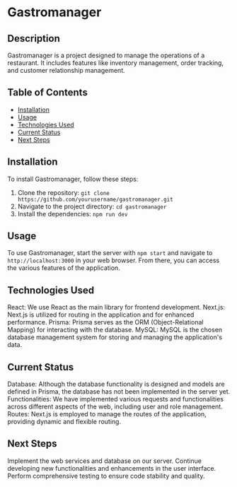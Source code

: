 # Gastromanager

## Description

Gastromanager is a project designed to manage the operations of a restaurant. It includes features like inventory management, order tracking, and customer relationship management.

## Table of Contents

- [Installation](#installation)
- [Usage](#usage)
- [Technologies Used](#technologies_used)
- [Current Status](#current_status)
- [Next Steps](#next-steps)

## Installation

To install Gastromanager, follow these steps:

1. Clone the repository: `git clone https://github.com/yourusername/gastromanager.git`
2. Navigate to the project directory: `cd gastromanager`
3. Install the dependencies: `npm run dev`

## Usage

To use Gastromanager, start the server with `npm start` and navigate to `http://localhost:3000` in your web browser. From there, you can access the various features of the application.

## Technologies Used

React: We use React as the main library for frontend development.
Next.js: Next.js is utilized for routing in the application and for enhanced performance.
Prisma: Prisma serves as the ORM (Object-Relational Mapping) for interacting with the database.
MySQL: MySQL is the chosen database management system for storing and managing the application's data.

## Current Status

Database: Although the database functionality is designed and models are defined in Prisma, the database has not been implemented in the server yet.
Functionalities: We have implemented various requests and functionalities across different aspects of the web, including user and role management.
Routes: Next.js is employed to manage the routes of the application, providing dynamic and flexible routing.

## Next Steps

Implement the web services and database on our server.
Continue developing new functionalities and enhancements in the user interface.
Perform comprehensive testing to ensure code stability and quality.
